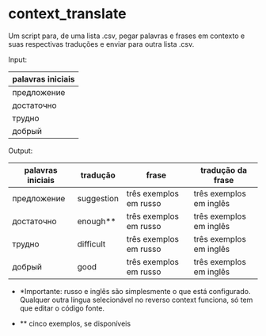 # context_translate
	
Um script para, de uma lista .csv, pegar palavras e frases em contexto e suas respectivas traduções e enviar para outra lista .csv. 

Input:

| palavras iniciais |
|---|
| предложение |
| достаточно|
| трудно|
| добрый |

Output:

| palavras iniciais | tradução | frase | tradução da frase |
|---|----|----|----|
| предложение | suggestion | três exemplos em russo | três exemplos em inglês |*
| достаточно| enough\*\* |três exemplos em russo | três exemplos em inglês |
| трудно| difficult |três exemplos em russo | três exemplos em inglês |
| добрый | good |três exemplos em russo | três exemplos em inglês |

- *Importante: russo e inglês são simplesmente o que está configurado. Qualquer outra língua selecionável no reverso context funciona, só tem que editar o código fonte.

- \*\* cinco exemplos, se disponíveis 





